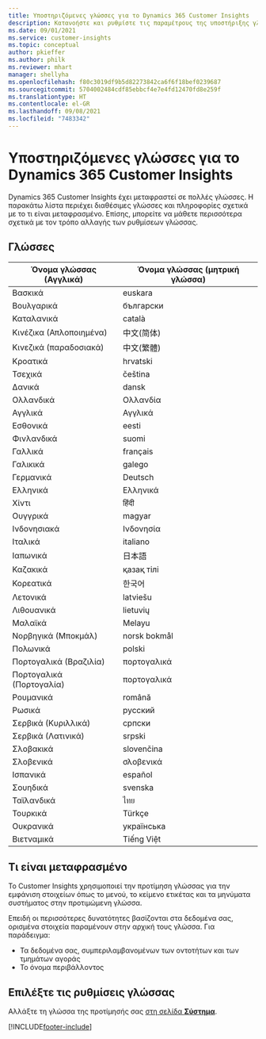 ```yaml
---
title: Υποστηριζόμενες γλώσσες για το Dynamics 365 Customer Insights
description: Κατανοήστε και ρυθμίστε τις παραμέτρους της υποστήριξης γλώσσας.
ms.date: 09/01/2021
ms.service: customer-insights
ms.topic: conceptual
author: pkieffer
ms.author: philk
ms.reviewer: mhart
manager: shellyha
ms.openlocfilehash: f80c3019df9b5d82273842ca6f6f18bef0239687
ms.sourcegitcommit: 5704002484cdf85ebbcf4e7e4fd12470fd8e259f
ms.translationtype: HT
ms.contentlocale: el-GR
ms.lasthandoff: 09/08/2021
ms.locfileid: "7483342"
---
```

# <a name="supported-languages-for-dynamics-365-customer-insights"></a>Υποστηριζόμενες γλώσσες για το Dynamics 365 Customer Insights

Dynamics 365 Customer Insights έχει μεταφραστεί σε πολλές γλώσσες. Η παρακάτω λίστα περιέχει διαθέσιμες γλώσσες και πληροφορίες σχετικά με το τι είναι μεταφρασμένο. Επίσης, μπορείτε να μάθετε περισσότερα σχετικά με τον τρόπο αλλαγής των ρυθμίσεων γλώσσας. 

## <a name="languages"></a>Γλώσσες

| Όνομα γλώσσας (Αγγλικά)|  Όνομα γλώσσας (μητρική γλώσσα) |
| ------------- | ------------- |
| Βασκικά | euskara |
| Βουλγαρικά | български |
| Καταλανικά | català |
| Κινέζικα (Απλοποιημένα) | 中文(简体) |
| Κινεζικά (παραδοσιακά) | 中文(繁體) |
| Κροατικά | hrvatski |
| Τσεχικά | čeština |
| Δανικά | dansk |
| Ολλανδικά | Ολλανδία |
| Αγγλικά | Αγγλικά |
| Εσθονικά | eesti |
| Φινλανδικά | suomi |
| Γαλλικά | français |
| Γαλικικά | galego |
| Γερμανικά | Deutsch |
| Ελληνικά | Ελληνικά |
| Χίντι | हिंदी |
| Ουγγρικά | magyar |
| Ινδονησιακά | Ινδονησία |
| Ιταλικά | italiano |
| Ιαπωνικά | 日本語 |
| Καζακικά | қазақ тілі |
| Κορεατικά | 한국어 |
| Λετονικά | latviešu |
| Λιθουανικά | lietuvių |
| Μαλαϊκά | Melayu |
| Νορβηγικά (Μποκμάλ) | norsk bokmål |
| Πολωνικά | polski |
| Πορτογαλικά (Βραζιλία) | πορτογαλικά |
| Πορτογαλικά (Πορτογαλία) | πορτογαλικά |
| Ρουμανικά | română |
| Ρωσικά | pусский |
| Σερβικά (Κυριλλικά) | српски |
| Σερβικά (Λατινικά) | srpski |
| Σλοβακικά | slovenčina |
| Σλοβενικά | σλοβενικά |
| Ισπανικά | español |
| Σουηδικά | svenska |
| Ταϊλανδικά | ไทย |
| Τουρκικά | Türkçe |
| Ουκρανικά | українська |
| Βιετναμικά | Tiếng Việt |

## <a name="whats-translated"></a>Τι είναι μεταφρασμένο

Το Customer Insights χρησιμοποιεί την προτίμηση γλώσσας για την εμφάνιση στοιχείων όπως το μενού, το κείμενο ετικέτας και τα μηνύματα συστήματος στην προτιμώμενη γλώσσα.

Επειδή οι περισσότερες δυνατότητες βασίζονται στα δεδομένα σας, ορισμένα στοιχεία παραμένουν στην αρχική τους γλώσσα. Για παράδειγμα:

- Τα δεδομένα σας, συμπεριλαμβανομένων των οντοτήτων και των τμημάτων αγοράς
- Το όνομα περιβάλλοντος

## <a name="choose-your-language-settings"></a>Επιλέξτε τις ρυθμίσεις γλώσσας  

Αλλάξτε τη γλώσσα της προτίμησής σας [στη σελίδα **Σύστημα**](system.md).


[!INCLUDE[footer-include](../includes/footer-banner.md)]